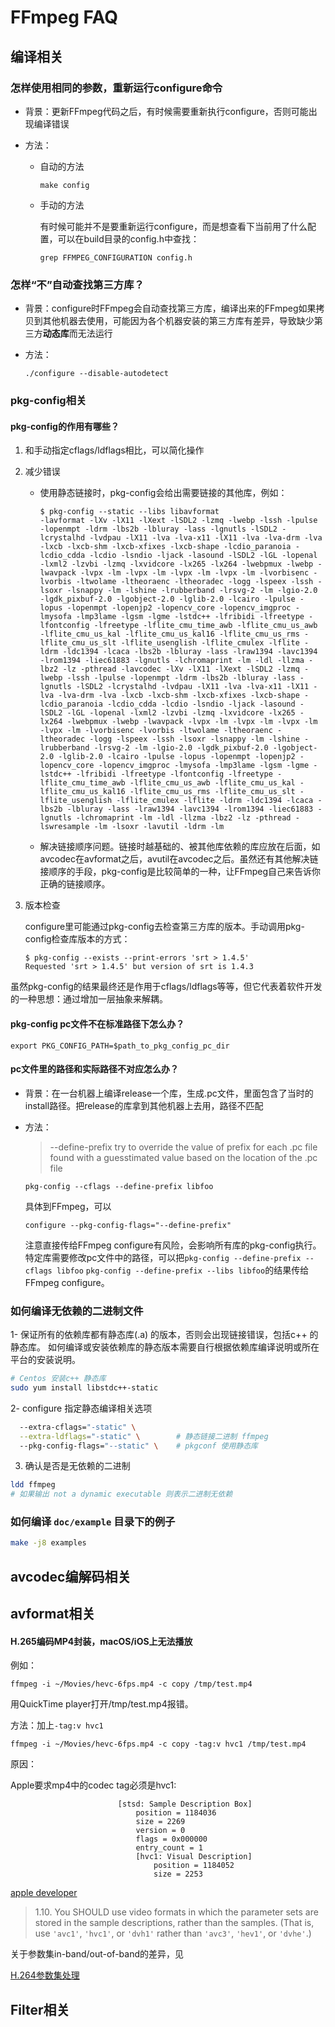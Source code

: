 # FFmpeg FAQ

## 编译相关

### 怎样使用相同的参数，重新运行configure命令

* 背景：更新FFmpeg代码之后，有时候需要重新执行configure，否则可能出现编译错误

* 方法：

  * 自动的方法

    ```shell
    make config
    ```

  * 手动的方法

    有时候可能并不是要重新运行configure，而是想查看下当前用了什么配置，可以在build目录的config.h中查找：

    ```shell
    grep FFMPEG_CONFIGURATION config.h
    ```

### 怎样“不”自动查找第三方库？

* 背景：configure时FFmpeg会自动查找第三方库，编译出来的FFmpeg如果拷贝到其他机器去使用，可能因为各个机器安装的第三方库有差异，导致缺少第三方**动态库**而无法运行

* 方法：

  ```shell
  ./configure --disable-autodetect
  ```

### pkg-config相关

#### pkg-config的作用有哪些？

1. 和手动指定cflags/ldflags相比，可以简化操作

2. 减少错误

   * 使用静态链接时，pkg-config会给出需要链接的其他库，例如：

     ```
     $ pkg-config --static --libs libavformat
     -lavformat -lXv -lX11 -lXext -lSDL2 -lzmq -lwebp -lssh -lpulse -lopenmpt -ldrm -lbs2b -lbluray -lass -lgnutls -lSDL2 -lcrystalhd -lvdpau -lX11 -lva -lva-x11 -lX11 -lva -lva-drm -lva -lxcb -lxcb-shm -lxcb-xfixes -lxcb-shape -lcdio_paranoia -lcdio_cdda -lcdio -lsndio -ljack -lasound -lSDL2 -lGL -lopenal -lxml2 -lzvbi -lzmq -lxvidcore -lx265 -lx264 -lwebpmux -lwebp -lwavpack -lvpx -lm -lvpx -lm -lvpx -lm -lvpx -lm -lvorbisenc -lvorbis -ltwolame -ltheoraenc -ltheoradec -logg -lspeex -lssh -lsoxr -lsnappy -lm -lshine -lrubberband -lrsvg-2 -lm -lgio-2.0 -lgdk_pixbuf-2.0 -lgobject-2.0 -lglib-2.0 -lcairo -lpulse -lopus -lopenmpt -lopenjp2 -lopencv_core -lopencv_imgproc -lmysofa -lmp3lame -lgsm -lgme -lstdc++ -lfribidi -lfreetype -lfontconfig -lfreetype -lflite_cmu_time_awb -lflite_cmu_us_awb -lflite_cmu_us_kal -lflite_cmu_us_kal16 -lflite_cmu_us_rms -lflite_cmu_us_slt -lflite_usenglish -lflite_cmulex -lflite -ldrm -ldc1394 -lcaca -lbs2b -lbluray -lass -lraw1394 -lavc1394 -lrom1394 -liec61883 -lgnutls -lchromaprint -lm -ldl -llzma -lbz2 -lz -pthread -lavcodec -lXv -lX11 -lXext -lSDL2 -lzmq -lwebp -lssh -lpulse -lopenmpt -ldrm -lbs2b -lbluray -lass -lgnutls -lSDL2 -lcrystalhd -lvdpau -lX11 -lva -lva-x11 -lX11 -lva -lva-drm -lva -lxcb -lxcb-shm -lxcb-xfixes -lxcb-shape -lcdio_paranoia -lcdio_cdda -lcdio -lsndio -ljack -lasound -lSDL2 -lGL -lopenal -lxml2 -lzvbi -lzmq -lxvidcore -lx265 -lx264 -lwebpmux -lwebp -lwavpack -lvpx -lm -lvpx -lm -lvpx -lm -lvpx -lm -lvorbisenc -lvorbis -ltwolame -ltheoraenc -ltheoradec -logg -lspeex -lssh -lsoxr -lsnappy -lm -lshine -lrubberband -lrsvg-2 -lm -lgio-2.0 -lgdk_pixbuf-2.0 -lgobject-2.0 -lglib-2.0 -lcairo -lpulse -lopus -lopenmpt -lopenjp2 -lopencv_core -lopencv_imgproc -lmysofa -lmp3lame -lgsm -lgme -lstdc++ -lfribidi -lfreetype -lfontconfig -lfreetype -lflite_cmu_time_awb -lflite_cmu_us_awb -lflite_cmu_us_kal -lflite_cmu_us_kal16 -lflite_cmu_us_rms -lflite_cmu_us_slt -lflite_usenglish -lflite_cmulex -lflite -ldrm -ldc1394 -lcaca -lbs2b -lbluray -lass -lraw1394 -lavc1394 -lrom1394 -liec61883 -lgnutls -lchromaprint -lm -ldl -llzma -lbz2 -lz -pthread -lswresample -lm -lsoxr -lavutil -ldrm -lm
     ```

   * 解决链接顺序问题。链接时越基础的、被其他库依赖的库应放在后面，如avcodec在avformat之后，avutil在avcodec之后。虽然还有其他解决链接顺序的手段，pkg-config是比较简单的一种，让FFmpeg自己来告诉你正确的链接顺序。

3. 版本检查

   configure里可能通过pkg-config去检查第三方库的版本。手动调用pkg-config检查库版本的方式：

   ```
   $ pkg-config --exists --print-errors 'srt > 1.4.5'
   Requested 'srt > 1.4.5' but version of srt is 1.4.3
   ```

虽然pkg-config的结果最终还是作用于cflags/ldflags等等，但它代表着软件开发的一种思想：通过增加一层抽象来解耦。

#### pkg-config pc文件不在标准路径下怎么办？

```
export PKG_CONFIG_PATH=$path_to_pkg_config_pc_dir
```

#### pc文件里的路径和实际路径不对应怎么办？

* 背景：在一台机器上编译release一个库，生成.pc文件，里面包含了当时的install路径。把release的库拿到其他机器上去用，路径不匹配

* 方法：

  > --define-prefix                         try to override the value of prefix for each .pc file found with a guesstimated value based on the location of the .pc file

  ```
  pkg-config --cflags --define-prefix libfoo
  ```

  具体到FFmpeg，可以

  ```
  configure --pkg-config-flags="--define-prefix"
  ```

  注意直接传给FFmpeg configure有风险，会影响所有库的pkg-config执行。特定库需要修改pc文件中的路径，可以把`pkg-config --define-prefix --cflags libfoo` `pkg-config --define-prefix --libs libfoo`的结果传给FFmpeg configure。

### 如何编译无依赖的二进制文件

1- 保证所有的依赖库都有静态库(.a) 的版本，否则会出现链接错误，包括c++ 的静态库。
如何编译或安装依赖库的静态版本需要自行根据依赖库编译说明或所在平台的安装说明。

```sh
# Centos 安装c++ 静态库
sudo yum install libstdc++-static
```

2- configure 指定静态编译相关选项

```sh
  --extra-cflags="-static" \
  --extra-ldflags="-static" \        # 静态链接二进制 ffmpeg
  --pkg-config-flags="--static" \    # pkgconf 使用静态库
```

3. 确认是否是无依赖的二进制

```sh
ldd ffmpeg
# 如果输出 not a dynamic executable 则表示二进制无依赖
```

### 如何编译 `doc/example` 目录下的例子

```sh
make -j8 examples
```


## avcodec编解码相关

## avformat相关

#### H.265编码MP4封装，macOS/iOS上无法播放

例如：

```
ffmpeg -i ~/Movies/hevc-6fps.mp4 -c copy /tmp/test.mp4
```

用QuickTime player打开/tmp/test.mp4报错。

方法：加上`-tag:v hvc1`

```
ffmpeg -i ~/Movies/hevc-6fps.mp4 -c copy -tag:v hvc1 /tmp/test.mp4
```

原因：

Apple要求mp4中的codec tag必须是hvc1:

```
                        [stsd: Sample Description Box]
                            position = 1184036
                            size = 2269
                            version = 0
                            flags = 0x000000
                            entry_count = 1
                            [hvc1: Visual Description]
                                position = 1184052
                                size = 2253
```

[apple developer](https://developer.apple.com/documentation/http_live_streaming/http_live_streaming_hls_authoring_specification_for_apple_devices?language=objc)

> 1.10. You SHOULD use video formats in which the parameter sets are stored in the sample descriptions, rather than the samples. (That is, use `'avc1'`, `'hvc1'`, or `'dvh1'` rather than `'avc3'`, `'hev1'`, or `'dvhe'`.)

关于参数集in-band/out-of-band的差异，见

[H.264参数集处理](https://gist.github.com/quink-black/6828ebf722f6a4d35fbc5c5bc2dbaf42)

## Filter相关
